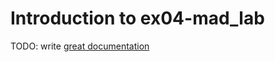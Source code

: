 # Introduction to ex04-mad_lab

TODO: write [great documentation](http://jacobian.org/writing/what-to-write/)
